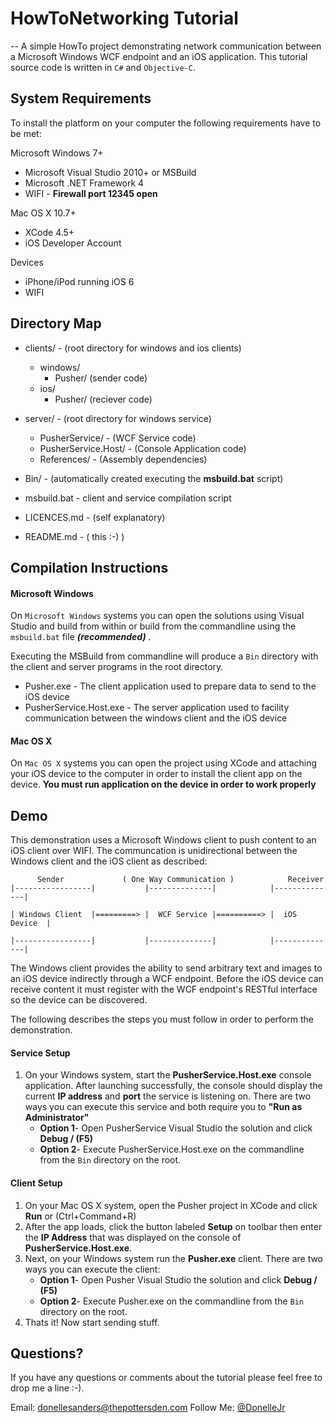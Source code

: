 # HowToNetworking Tutorial
--
A simple HowTo project demonstrating network communication between a Microsoft Windows WCF endpoint and an iOS application. This tutorial source code is written in `C#` and `Objective-C`.


## System Requirements

To install the platform on your computer the following requirements have to be met:

Microsoft Windows 7+

* Microsoft Visual Studio 2010+ or MSBuild
* Microsoft .NET Framework 4
* WIFI - __Firewall port 12345 open__

Mac OS X 10.7+

* XCode 4.5+
* iOS Developer Account

Devices

* iPhone/iPod running iOS 6
* WIFI 


## Directory Map

* clients/ - (root directory for windows and ios clients)
	
	* windows/ 
		* Pusher/ (sender code)
	* ios/
		* Pusher/ (reciever code)		
* server/ - (root directory for windows service) 
	
	* PusherService/ - (WCF Service code)
	* PusherService.Host/ - (Console Application code)
	* References/ - (Assembly dependencies)
* Bin/ - (automatically created executing the **msbuild.bat** script)
* msbuild.bat - client and service compilation script
* LICENCES.md - (self explanatory)
* README.md - ( this :-) )


## Compilation Instructions


#### Microsoft Windows

On `Microsoft Windows` systems you can open the solutions using Visual Studio and build from within or build from the commandline using the `msbuild.bat` file **_(recommended)_** .



Executing the MSBuild from commandline will produce a `Bin` directory with the client and server programs in the root directory.

* Pusher.exe - The client application used to prepare data to send to the iOS device
* PusherService.Host.exe - The server application used to facility communication between the windows client and the iOS device

#### Mac OS X

On `Mac OS X` systems you can open the project using XCode and attaching your iOS device to the computer in order to install the client app on the device. __You must run application on the device in order to work properly__


## Demo

This demonstration uses a Microsoft Windows client to push content to an iOS client over WIFI. The communcation is unidirectional between the Windows client and the iOS client as described:


		  Sender			 ( One Way Communication )            Receiver
	|-----------------|           |--------------|            |--------------|
											
	| Windows Client  |=========> |  WCF Service |==========> |  iOS Device  | 
	
	|-----------------|			  |--------------|            |--------------|


The Windows client provides the ability to send arbitrary text and images to an iOS device indirectly through a WCF endpoint. Before the iOS device can receive content it must register with the WCF endpoint's RESTful interface so the device can be discovered. 

The following describes the steps you must follow in order to perform the demonstration. 

#### Service Setup

1. On your Windows system, start the **PusherService.Host.exe** console application. After launching successfully, the console should display the current **IP address** and **port** the service is listening on. There are two ways you can execute this service and both require you to **"Run as Administrator"**
	* **Option 1**- Open PusherService Visual Studio the solution and click **Debug / (F5)**
	* **Option 2**- Execute PusherService.Host.exe on the commandline from the `Bin` directory on the root.

#### Client Setup


1. On your Mac OS X system, open the Pusher project in XCode and click **Run** or (Ctrl+Command+R)
2. After the app loads, click the button labeled **Setup** on toolbar then enter the **IP Address** that was displayed on the console of **PusherService.Host.exe**.
3. Next, on your Windows system run the **Pusher.exe** client. There are two ways you can execute the client:
	* **Option 1**- Open Pusher Visual Studio the solution and click **Debug / (F5)**
	* **Option 2**- Execute Pusher.exe on the commandline from the `Bin` directory on the root.
4. Thats it! Now start sending stuff.

## Questions?

If you have any questions or comments about the tutorial please feel free to drop me a line :-).

Email: <donellesanders@thepottersden.com>
Follow Me: [@DonelleJr](https://twitter.com/DonelleJr)










